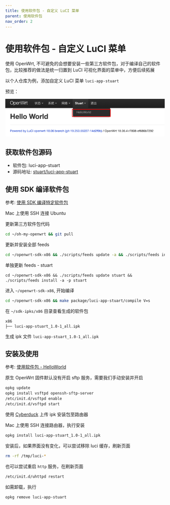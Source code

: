```yaml
---
title: 使用软件包 - 自定义 LuCI 菜单
parent: 使用软件包
nav_order: 2
---
```


# 使用软件包 - 自定义 LuCI 菜单

使用 OpenWrt, 不可避免的会想要安装一些第三方软件包，对于编译自己的软件包，比较推荐的做法是统一归置到 LuCI 可视化界面的菜单中，方便后续拓展

以个人仓库为例，添加自定义 LuCI 菜单 `luci-app-stuart`

预览：

![Snipaste_2019-09-13_20-57-06.png](https://raw.githubusercontent.com/stuarthua/PicGo/master/oh-my-openwrt/Snipaste_2019-09-13_20-57-06.png)

## 获取软件包源码

* 软件包: luci-app-stuart
* 源码地址: [stuart/luci-app-stuart](https://github.com/stuarthua/oh-my-openwrt/stuart/luci-app-stuart)

## 使用 SDK 编译软件包

参考: [使用 SDK 编译特定软件包](https://stuarthua.github.io/oh-my-openwrt/make-by-sdk.html)

Mac 上使用 SSH 连接 Ubuntu

更新第三方软件包代码

```bash
cd ~/oh-my-openwrt && git pull
```

更新并安装全部 feeds

```bash
cd ~/openwrt-sdk-x86 && ./scripts/feeds update -a && ./scripts/feeds install -a
```

单独更新 feeds - stuart

```
cd ~/openwrt-sdk-x86 && ./scripts/feeds update stuart && ./scripts/feeds install -a -p stuart
```

进入 `~/openwrt-sdk-x86`, 开始编译

```bash
cd ~/openwrt-sdk-x86 && make package/luci-app-stuart/compile V=s
```

在 `~/sdk-ipks/x86` 目录查看生成的软件包

```
x86
├── luci-app-stuart_1.0-1_all.ipk
```

生成 ipk 文件 `luci-app-stuart_1.0-1_all.ipk`

## 安装及使用

参考: [使用软件包 - HelloWorld](https://stuarthua.github.io/oh-my-openwrt/use-package-helloworld.html)

原生 OpenWrt 固件默认没有开启 sftp 服务，需要我们手动安装并开启

```bash
opkg update
opkg install vsftpd openssh-sftp-server
/etc/init.d/vsftpd enable
/etc/init.d/vsftpd start
```

使用 [Cyberduck](https://cyberduck.io/) 上传 ipk 安装包至路由器

Mac 上使用 SSH 连接路由器，执行安装

```bash
opkg install luci-app-stuart_1.0-1_all.ipk
```

安装后，如果界面没有变化，可以尝试移除 luci 缓存，刷新页面

```bash
rm -rf /tmp/luci-*
```

也可以尝试重启 `http` 服务，在刷新页面

```bash
/etc/init.d/uhttpd restart
```

如需卸载，执行

```bash
opkg remove luci-app-stuart
```
